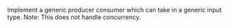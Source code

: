 Implement a generic producer consumer which can
take in a generic input type.
Note: This does not handle concurrency.
